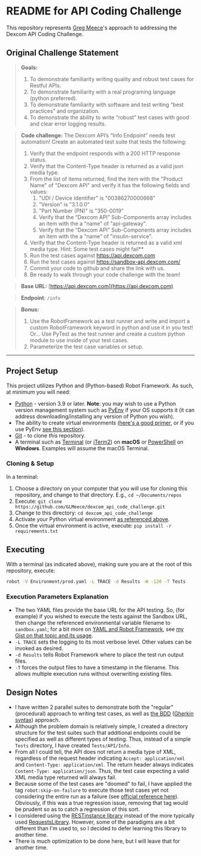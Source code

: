 # README for API Coding Challenge

This repository represents [Greg Meece](mailto:glmeece@gmail.com)'s approach to addressing the Dexcom API Coding Challenge. 

## Original Challenge Statement

> **Goals:**
> 1. To demonstrate familiarity writing quality and robust test cases for Restful APIs.
> 2. To demonstrate familiarity with a real programing language (python preferred).
> 3. To demonstrate familiarity with software and test writing “best practices” and organization.
> 4. To demonstrate the ability to write “robust” test cases with good and clear error logging results.

> **Code challenge:**
> The Dexcom API’s “Info Endpoint” needs test automation! Create an automated test suite that tests the following:
> 1. Verify that the endpoint responds with a 200 HTTP response status.
> 2. Verify that the Content-Type header is returned as a valid json media type.
> 3. From the list of items returned, find the item with the "Product Name" of "Dexcom API" and verify it has the following fields and values:
>    1. "UDI / Device Identifier" is "00386270000668"
>    2. ”Version" is "3.1.0.0"
>    3. "Part Number (PN)" is "350-0019"
>    4. Verify that the “Dexcom API” Sub-Components array includes an item with the a “name” of "api-gateway".
>    5. Verify that the “Dexcom API” Sub-Components array includes an item with the a “name” of "insulin-service".
> 4. Verify that the Content-Type header is returned as a valid xml media type.
>     Hint: Some test cases might fail**
> 5. Run the test cases against https://api.dexcom.com
> 6. Run the test cases against https://sandbox-api.dexcom.com/
> 7. Commit your code to github and share the link with us.
> 8. Be ready to walk through your code challenge with the team!

> **Base URL:** [https://api.dexcom.com](https://api.dexcom.com)

> **Endpoint**: `/info`

> **Bonus:**
> 1. Use the RobotFramework as a test runner and write and import a custom RobotFramework keyword in python and use it in you test!
>    Or…
>    Use PyTest as the test runner and create a custom python module to use inside of your test cases.
> 2. Parameterize the test case variables or setup.

---

## Project Setup

This project utilizes Python and (Python-based) Robot Framework. As such, at minimum you will need:

- [Python](https://www.python.org/downloads/) - version 3.9 or later. **Note**: you may wish to use a Python version management system such as [PyEnv](https://github.com/pyenv/pyenv#simple-python-version-management-pyenv) if your OS supports it (it can address downloading/installing any version of Python you wish).
- The ability to create virtual environments ([here's a good primer](https://realpython.com/python-virtual-environments-a-primer/), or if you use PyEnv [see this section](https://realpython.com/intro-to-pyenv/#virtual-environments-and-pyenv)).
- [Git](https://git-scm.com/downloads) - to clone _this_ repository.
- A terminal such as [Terminal](https://support.apple.com/guide/terminal/welcome/mac) (or [iTerm2](https://iterm2.com/)) on **macOS** or [PowerShell](https://learn.microsoft.com/en-us/powershell/) on **Windows**. Examples will assume the macOS Terminal.

### Cloning & Setup

In a terminal:

1. Choose a directory on your computer that you will use for cloning this repository, and change to that directory. E.g., `cd ~/Documents/repos`
2. Execute: `git clone https://github.com/GLMeece/dexcom_api_code_challenge.git`
3. Change to this directory: `cd dexcom_api_code_challenge`
3. Activate your Python virtual environment [as referenced above](#project-setup).
4. Once the virtual environment is active, execute: `pip install -r requirements.txt`

## Executing

With a terminal (as indicated above), making sure you are at the root of this repository, execute: 

```bash
robot -V Environment/prod.yaml -L TRACE -d Results -W -120 -T Tests
```

### Execution Parameters Explanation

  - The two YAML files provide the base URL for the API testing. So, (for example) if you wished to execute the tests against the Sandbox URL, then change the referenced environmental variable filename to `sandbox.yaml`; for a bit more on [YAML and Robot Framework](https://robotframework.org/robotframework/latest/RobotFrameworkUserGuide.html#variable-file-as-yaml), see [my Gist on that topic and its usage](https://gist.github.com/GLMeece/79954b3ea2f8efa5f3ed5c2bd6a267b8).
  - `-L TRACE` sets the logging to its most verbose level. Other values can be invoked as desired.
  - `-d Results` tells Robot Framework where to place the test run output files.
  - `-T` forces the output files to have a timestamp in the filename. This allows multiple execution runs without overwriting existing files.

## Design Notes

- I have written 2 parallel suites to demonstrate both the "regular" (procedural) approach to writing test cases, as well as [the BDD](https://robotframework.org/robotframework/latest/RobotFrameworkUserGuide.html#behavior-driven-style) ([Gherkin syntax](https://docs.behat.org/en/v2.5/guides/1.gherkin.html#gherkin-syntax)) approach.
- Although the problem domain is relatively simple, I created a directory structure for the test suites such that additional endpoints could be specified as well as different types of testing. Thus, instead of a simple `Tests` directory, I have created `Tests/API/Info`.
- From all I could tell, the API does not return a media type of XML, regardless of the request header indicating `Accept: application/xml` and `Content-Type: application/xml`. The return header always indicates `Content-Type: application/json`. Thus, the test case expecting a valid XML media type returned will always fail.
- Because some of the test cases are "doomed" to fail, I have applied the tag `robot:skip-on-failure` to execute those test cases yet not considering the entire run as a failure (see [official reference here](https://robotframework.org/robotframework/latest/RobotFrameworkUserGuide.html#automatically-skipping-failed-tests)). Obviously, if this was a true regression issue, removing that tag would be prudent so as to catch a regression of this sort.
- I considered using the [RESTinstance library](https://pypi.org/project/RESTinstance/) instead of the more typically used [RequestsLibrary](https://github.com/MarketSquare/robotframework-requests#readme). However, some of the paradigms are a bit different than I'm used to, so I decided to defer learning this library to another time.
- There is much optimization to be done here, but I will leave that for another time.
